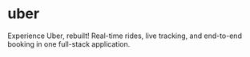 # uber
Experience Uber, rebuilt! Real-time rides, live tracking, and end-to-end booking in one full-stack application.

